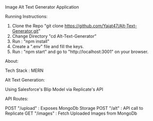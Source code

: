Image Alt Text Generator Application



Running Instructions:
1. Clone the Repo   "git clone https://github.com/Yajat47/Alt-Text-Generator.git"
2. Change Directory  "cd Alt-Text-Generator"
3. Run : "npm install"
4. Create a ".env" file and fill the keys.
5. Run : "npm start" and go to "http://localhost:3001" on your browser.


About:

Tech Stack : MERN

Alt Text Generation:

Using Salesforce's Blip Model via Replicate's API

API Routes:

POST "/upload" : Exposes MongoDb Storage
POST "/alt" : API call to Replicate
GET "/images" : Fetch Uploaded Images from MongoDb
